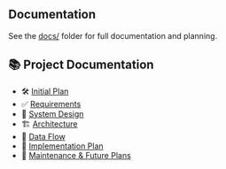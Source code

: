 ## Documentation

See the [docs/](docs/README.md) folder for full documentation and planning.


## 📚 Project Documentation

- 🛠️ [Initial Plan](docs/00-initial-plan/)
- ✅ [Requirements](docs/01-requirements/)
- 🧩 [System Design](docs/02-system-design/)
- 🏗️ [Architecture](docs/03-architecture/)
- 🔄 [Data Flow](docs/04-data-flow/)
- 🚀 [Implementation Plan](docs/05-implementation-plan/)
- 🔧 [Maintenance & Future Plans](docs/06-maintenance-future-plans/)
